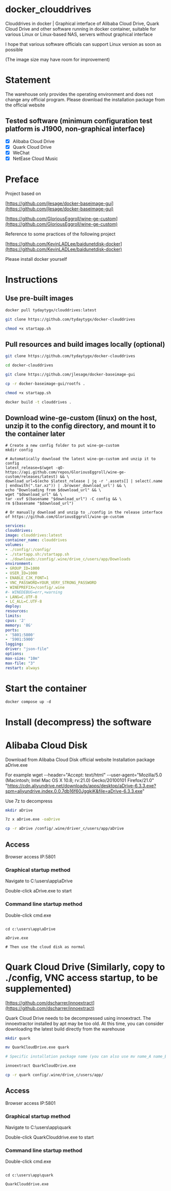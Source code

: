 # docker_clouddrives

Clouddrives in docker | Graphical interface of Alibaba Cloud Drive, Quark Cloud Drive and other software running in docker container, suitable for various Linux or Linux-based NAS, servers without graphical interface

I hope that various software officials can support Linux version as soon as possible

(The image size may have room for improvement)

# Statement

The warehouse only provides the operating environment and does not change any official program. Please download the installation package from the official website

## Tested software (minimum configuration test platform is J1900, non-graphical interface)

- [x] Alibaba Cloud Drive
- [x] Quark Cloud Drive
- [x] WeChat
- [x] NetEase Cloud Music

# Preface

Project based on

[https://github.com/jlesage/docker-baseimage-gui](https://github.com/jlesage/docker-baseimage-gui)

[https://github.com/GloriousEggroll/wine-ge-custom](https://github.com/GloriousEggroll/wine-ge-custom)

Reference to some practices of the following project

[https://github.com/KevinLADLee/baidunetdisk-docker](https://github.com/KevinLADLee/baidunetdisk-docker)

Please install docker yourself

# Instructions
## Use pre-built images
```bash
docker pull tydaytygx/clouddrives:latest

git clone https://github.com/tydaytygx/docker-clouddrives

chmod +x startapp.sh

```
## Pull resources and build images locally (optional)
```bash
git clone https://github.com/tydaytygx/docker-clouddrives

cd docker-clouddrives

git clone https://github.com/jlesage/docker-baseimage-gui

cp -r docker-baseimage-gui/rootfs .

chmod +x startapp.sh

docker build -t clouddrives .
```

## Download wine-ge-custom (linux) on the host, unzip it to the config directory, and mount it to the container later
```
# Create a new config folder to put wine-ge-custom
mkdir config

# Automatically download the latest wine-ge-custom and unzip it to config
latest_release=$(wget -qO- https://api.github.com/repos/GloriousEggroll/wine-ge-custom/releases/latest) && \
download_url=$(echo $latest_release | jq -r '.assets[] | select(.name | endswith(".tar.xz")) | .browser_download_url') && \
echo "Downloading from $download_url" && \
wget "$download_url" && \
tar -xvf $(basename "$download_url") -C config && \
rm $(basename "$download_url")

# Or manually download and unzip to ./config in the release interface of https://github.com/GloriousEggroll/wine-ge-custom
```
```yml
services:
clouddrives:
image: clouddrives:latest
container_name: clouddrives
volumes:
- ./config/:/config/
- ./startapp.sh:/startapp.sh
- ./downloads:/config/.wine/drive_c/users/app/Downloads
environment:
- GROUP_ID=1000
- USER_ID=1000
- ENABLE_CJK_FONT=1
- VNC_PASSWORD=YOUR_VERY_STRONG_PASSWORD
- WINEPREFIX=/config/.wine
#- WINEDEBUG=err,+warning
- LANG=C.UTF-8
- LC_ALL=C.UTF-8
deploy:
resources:
limits:
cpus: '2'
memory: '8G'
ports:
- '5801:5800'
- '5901:5900'
logging:
driver: "json-file"
options:
max-size: "10m"
max-file: "3"
restart: always
```
# Start the container

```
docker compose up -d
```

# Install (decompress) the software

# Alibaba Cloud Disk
Download from Alibaba Cloud Disk official website Installation package aDrive.exe

For example
wget --header="Accept: text/html" --user-agent="Mozilla/5.0 (Macintosh; Intel Mac OS X 10.8; rv:21.0) Gecko/20100101 Firefox/21.0" "https://cdn.aliyundrive.net/downloads/apps/desktop/aDrive-6.3.3.exe?spm=aliyundrive.index.0.0.7db16f60JggkiK&file=aDrive-6.3.3.exe"

Use 7z to decompress

```bash
mkdir aDrive

7z x aDrive.exe -oaDrive

cp -r aDrive /config/.wine/driver_c/users/app/aDrive

```

## Access

Browser access IP:5801

### Graphical startup method

Navigate to C:\users\app\aDrive

Double-click aDrive.exe to start

### Command line startup method

Double-click cmd.exe
```batch

cd c:\users\app\aDrive

aDrive.exe

# Then use the cloud disk as normal

```

# Quark Cloud Drive (Similarly, copy to ./config, VNC access startup, to be supplemented)

[https://github.com/dscharrer/innoextract](https://github.com/dscharrer/innoextract)

Quark Cloud Drive needs to be decompressed using innoextract. The innoextractor installed by apt may be too old. At this time, you can consider downloading the latest build directly from the warehouse

```bash
mkdir quark

mv QuarkCloudDrive.exe quark

# Specific installation package name (you can also use mv name_A name_B to change the file name)

innoextract QuarkCloudDrive.exe

cp -r quark config/.wine/drive_c/users/app/
```

## Access

Browser access IP:5801

### Graphical startup method

Navigate to C:\users\app\quark

Double-click QuarkClouddrive.exe to start

### Command line startup method

Double-click cmd.exe

```batch

cd c:\users\app\quark

QuarkClouddrive.exe
```
